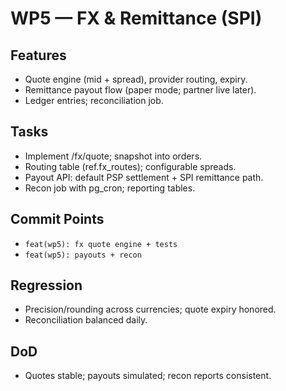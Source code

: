 # WP5 — FX & Remittance (SPI)

## Features
- Quote engine (mid + spread), provider routing, expiry.
- Remittance payout flow (paper mode; partner live later).
- Ledger entries; reconciliation job.

## Tasks
- Implement /fx/quote; snapshot into orders.
- Routing table (ref.fx_routes); configurable spreads.
- Payout API: default PSP settlement + SPI remittance path.
- Recon job with pg_cron; reporting tables.

## Commit Points
- `feat(wp5): fx quote engine + tests`
- `feat(wp5): payouts + recon`

## Regression
- Precision/rounding across currencies; quote expiry honored.
- Reconciliation balanced daily.

## DoD
- Quotes stable; payouts simulated; recon reports consistent.
